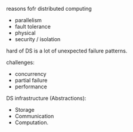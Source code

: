 reasons fofr distributed computing

- parallelism
- fault tolerance
- physical
- security / isolation

hard of DS is a lot of unexpected failure patterns.

challenges:
- concurrency
- partial failure
- performance 

DS infrastructure (Abstractions):
- Storage
- Communication
- Computation.
<!--stackedit_data:
eyJoaXN0b3J5IjpbLTg1NzIyOTEyNiwtMTkwNzY3NTQzMCwtMT
g0MTc0MzMzMV19
-->